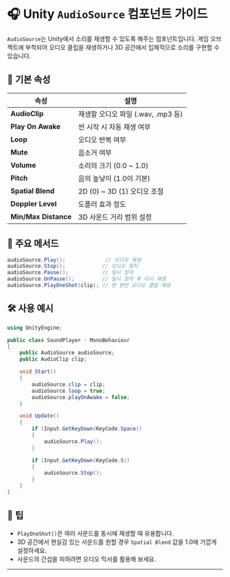 # 🎧 Unity `AudioSource` 컴포넌트 가이드

`AudioSource`는 Unity에서 소리를 재생할 수 있도록 해주는 컴포넌트입니다. 게임 오브젝트에 부착되어 오디오 클립을 재생하거나 3D 공간에서 입체적으로 소리를 구현할 수 있습니다.

## 🔧 기본 속성

| 속성 | 설명 |
|------|------|
| **AudioClip** | 재생할 오디오 파일 (.wav, .mp3 등) |
| **Play On Awake** | 씬 시작 시 자동 재생 여부 |
| **Loop** | 오디오 반복 여부 |
| **Mute** | 음소거 여부 |
| **Volume** | 소리의 크기 (0.0 ~ 1.0) |
| **Pitch** | 음의 높낮이 (1.0이 기본) |
| **Spatial Blend** | 2D (0) ~ 3D (1) 오디오 조절 |
| **Doppler Level** | 도플러 효과 정도 |
| **Min/Max Distance** | 3D 사운드 거리 범위 설정 |

## 🧪 주요 메서드

```csharp
audioSource.Play();             // 오디오 재생
audioSource.Stop();            // 오디오 정지
audioSource.Pause();           // 일시 정지
audioSource.UnPause();         // 일시 정지 후 다시 재생
audioSource.PlayOneShot(clip); // 한 번만 오디오 클립 재생
```

## 🛠 사용 예시

```csharp
using UnityEngine;

public class SoundPlayer : MonoBehaviour
{
    public AudioSource audioSource;
    public AudioClip clip;

    void Start()
    {
        audioSource.clip = clip;
        audioSource.loop = true;
        audioSource.playOnAwake = false;
    }

    void Update()
    {
        if (Input.GetKeyDown(KeyCode.Space))
        {
            audioSource.Play();
        }

        if (Input.GetKeyDown(KeyCode.S))
        {
            audioSource.Stop();
        }
    }
}
```

## 🎯 팁

- `PlayOneShot()`은 여러 사운드를 동시에 재생할 때 유용합니다.
- 3D 공간에서 현실감 있는 사운드를 원할 경우 `Spatial Blend` 값을 1.0에 가깝게 설정하세요.
- 사운드의 간섭을 피하려면 오디오 믹서를 활용해 보세요.

---
